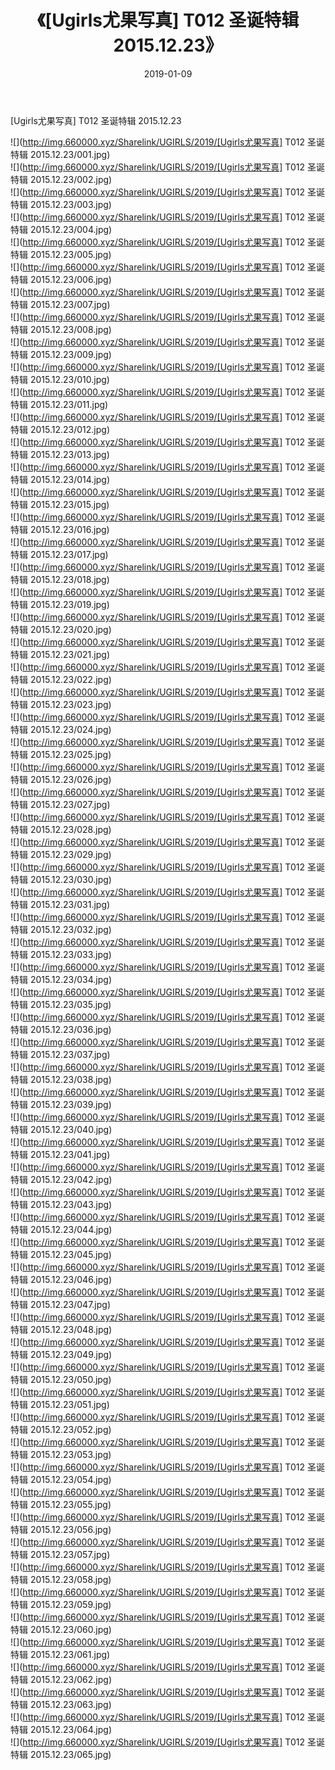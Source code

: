 ﻿---
layout: post
title:  《[Ugirls尤果写真] T012 圣诞特辑 2015.12.23》
date:   2019-01-09
img: http://img.660000.xyz/Sharelink/UGIRLS/2019/[Ugirls尤果写真] T012 圣诞特辑 2015.12.23/000.jpg
categories: [美女, 清纯, 唯美]
---

[Ugirls尤果写真] T012 圣诞特辑 2015.12.23

 ![](http://img.660000.xyz/Sharelink/UGIRLS/2019/[Ugirls尤果写真] T012 圣诞特辑 2015.12.23/001.jpg) <br>![](http://img.660000.xyz/Sharelink/UGIRLS/2019/[Ugirls尤果写真] T012 圣诞特辑 2015.12.23/002.jpg) <br>![](http://img.660000.xyz/Sharelink/UGIRLS/2019/[Ugirls尤果写真] T012 圣诞特辑 2015.12.23/003.jpg) <br>![](http://img.660000.xyz/Sharelink/UGIRLS/2019/[Ugirls尤果写真] T012 圣诞特辑 2015.12.23/004.jpg) <br>![](http://img.660000.xyz/Sharelink/UGIRLS/2019/[Ugirls尤果写真] T012 圣诞特辑 2015.12.23/005.jpg) <br>![](http://img.660000.xyz/Sharelink/UGIRLS/2019/[Ugirls尤果写真] T012 圣诞特辑 2015.12.23/006.jpg) <br>![](http://img.660000.xyz/Sharelink/UGIRLS/2019/[Ugirls尤果写真] T012 圣诞特辑 2015.12.23/007.jpg) <br>![](http://img.660000.xyz/Sharelink/UGIRLS/2019/[Ugirls尤果写真] T012 圣诞特辑 2015.12.23/008.jpg) <br>![](http://img.660000.xyz/Sharelink/UGIRLS/2019/[Ugirls尤果写真] T012 圣诞特辑 2015.12.23/009.jpg) <br>![](http://img.660000.xyz/Sharelink/UGIRLS/2019/[Ugirls尤果写真] T012 圣诞特辑 2015.12.23/010.jpg) <br>![](http://img.660000.xyz/Sharelink/UGIRLS/2019/[Ugirls尤果写真] T012 圣诞特辑 2015.12.23/011.jpg) <br>![](http://img.660000.xyz/Sharelink/UGIRLS/2019/[Ugirls尤果写真] T012 圣诞特辑 2015.12.23/012.jpg) <br>![](http://img.660000.xyz/Sharelink/UGIRLS/2019/[Ugirls尤果写真] T012 圣诞特辑 2015.12.23/013.jpg) <br>![](http://img.660000.xyz/Sharelink/UGIRLS/2019/[Ugirls尤果写真] T012 圣诞特辑 2015.12.23/014.jpg) <br>![](http://img.660000.xyz/Sharelink/UGIRLS/2019/[Ugirls尤果写真] T012 圣诞特辑 2015.12.23/015.jpg) <br>![](http://img.660000.xyz/Sharelink/UGIRLS/2019/[Ugirls尤果写真] T012 圣诞特辑 2015.12.23/016.jpg) <br>![](http://img.660000.xyz/Sharelink/UGIRLS/2019/[Ugirls尤果写真] T012 圣诞特辑 2015.12.23/017.jpg) <br>![](http://img.660000.xyz/Sharelink/UGIRLS/2019/[Ugirls尤果写真] T012 圣诞特辑 2015.12.23/018.jpg) <br>![](http://img.660000.xyz/Sharelink/UGIRLS/2019/[Ugirls尤果写真] T012 圣诞特辑 2015.12.23/019.jpg) <br>![](http://img.660000.xyz/Sharelink/UGIRLS/2019/[Ugirls尤果写真] T012 圣诞特辑 2015.12.23/020.jpg) <br>![](http://img.660000.xyz/Sharelink/UGIRLS/2019/[Ugirls尤果写真] T012 圣诞特辑 2015.12.23/021.jpg) <br>![](http://img.660000.xyz/Sharelink/UGIRLS/2019/[Ugirls尤果写真] T012 圣诞特辑 2015.12.23/022.jpg) <br>![](http://img.660000.xyz/Sharelink/UGIRLS/2019/[Ugirls尤果写真] T012 圣诞特辑 2015.12.23/023.jpg) <br>![](http://img.660000.xyz/Sharelink/UGIRLS/2019/[Ugirls尤果写真] T012 圣诞特辑 2015.12.23/024.jpg) <br>![](http://img.660000.xyz/Sharelink/UGIRLS/2019/[Ugirls尤果写真] T012 圣诞特辑 2015.12.23/025.jpg) <br>![](http://img.660000.xyz/Sharelink/UGIRLS/2019/[Ugirls尤果写真] T012 圣诞特辑 2015.12.23/026.jpg) <br>![](http://img.660000.xyz/Sharelink/UGIRLS/2019/[Ugirls尤果写真] T012 圣诞特辑 2015.12.23/027.jpg) <br>![](http://img.660000.xyz/Sharelink/UGIRLS/2019/[Ugirls尤果写真] T012 圣诞特辑 2015.12.23/028.jpg) <br>![](http://img.660000.xyz/Sharelink/UGIRLS/2019/[Ugirls尤果写真] T012 圣诞特辑 2015.12.23/029.jpg) <br>![](http://img.660000.xyz/Sharelink/UGIRLS/2019/[Ugirls尤果写真] T012 圣诞特辑 2015.12.23/030.jpg) <br>![](http://img.660000.xyz/Sharelink/UGIRLS/2019/[Ugirls尤果写真] T012 圣诞特辑 2015.12.23/031.jpg) <br>![](http://img.660000.xyz/Sharelink/UGIRLS/2019/[Ugirls尤果写真] T012 圣诞特辑 2015.12.23/032.jpg) <br>![](http://img.660000.xyz/Sharelink/UGIRLS/2019/[Ugirls尤果写真] T012 圣诞特辑 2015.12.23/033.jpg) <br>![](http://img.660000.xyz/Sharelink/UGIRLS/2019/[Ugirls尤果写真] T012 圣诞特辑 2015.12.23/034.jpg) <br>![](http://img.660000.xyz/Sharelink/UGIRLS/2019/[Ugirls尤果写真] T012 圣诞特辑 2015.12.23/035.jpg) <br>![](http://img.660000.xyz/Sharelink/UGIRLS/2019/[Ugirls尤果写真] T012 圣诞特辑 2015.12.23/036.jpg) <br>![](http://img.660000.xyz/Sharelink/UGIRLS/2019/[Ugirls尤果写真] T012 圣诞特辑 2015.12.23/037.jpg) <br>![](http://img.660000.xyz/Sharelink/UGIRLS/2019/[Ugirls尤果写真] T012 圣诞特辑 2015.12.23/038.jpg) <br>![](http://img.660000.xyz/Sharelink/UGIRLS/2019/[Ugirls尤果写真] T012 圣诞特辑 2015.12.23/039.jpg) <br>![](http://img.660000.xyz/Sharelink/UGIRLS/2019/[Ugirls尤果写真] T012 圣诞特辑 2015.12.23/040.jpg) <br>![](http://img.660000.xyz/Sharelink/UGIRLS/2019/[Ugirls尤果写真] T012 圣诞特辑 2015.12.23/041.jpg) <br>![](http://img.660000.xyz/Sharelink/UGIRLS/2019/[Ugirls尤果写真] T012 圣诞特辑 2015.12.23/042.jpg) <br>![](http://img.660000.xyz/Sharelink/UGIRLS/2019/[Ugirls尤果写真] T012 圣诞特辑 2015.12.23/043.jpg) <br>![](http://img.660000.xyz/Sharelink/UGIRLS/2019/[Ugirls尤果写真] T012 圣诞特辑 2015.12.23/044.jpg) <br>![](http://img.660000.xyz/Sharelink/UGIRLS/2019/[Ugirls尤果写真] T012 圣诞特辑 2015.12.23/045.jpg) <br>![](http://img.660000.xyz/Sharelink/UGIRLS/2019/[Ugirls尤果写真] T012 圣诞特辑 2015.12.23/046.jpg) <br>![](http://img.660000.xyz/Sharelink/UGIRLS/2019/[Ugirls尤果写真] T012 圣诞特辑 2015.12.23/047.jpg) <br>![](http://img.660000.xyz/Sharelink/UGIRLS/2019/[Ugirls尤果写真] T012 圣诞特辑 2015.12.23/048.jpg) <br>![](http://img.660000.xyz/Sharelink/UGIRLS/2019/[Ugirls尤果写真] T012 圣诞特辑 2015.12.23/049.jpg) <br>![](http://img.660000.xyz/Sharelink/UGIRLS/2019/[Ugirls尤果写真] T012 圣诞特辑 2015.12.23/050.jpg) <br>![](http://img.660000.xyz/Sharelink/UGIRLS/2019/[Ugirls尤果写真] T012 圣诞特辑 2015.12.23/051.jpg) <br>![](http://img.660000.xyz/Sharelink/UGIRLS/2019/[Ugirls尤果写真] T012 圣诞特辑 2015.12.23/052.jpg) <br>![](http://img.660000.xyz/Sharelink/UGIRLS/2019/[Ugirls尤果写真] T012 圣诞特辑 2015.12.23/053.jpg) <br>![](http://img.660000.xyz/Sharelink/UGIRLS/2019/[Ugirls尤果写真] T012 圣诞特辑 2015.12.23/054.jpg) <br>![](http://img.660000.xyz/Sharelink/UGIRLS/2019/[Ugirls尤果写真] T012 圣诞特辑 2015.12.23/055.jpg) <br>![](http://img.660000.xyz/Sharelink/UGIRLS/2019/[Ugirls尤果写真] T012 圣诞特辑 2015.12.23/056.jpg) <br>![](http://img.660000.xyz/Sharelink/UGIRLS/2019/[Ugirls尤果写真] T012 圣诞特辑 2015.12.23/057.jpg) <br>![](http://img.660000.xyz/Sharelink/UGIRLS/2019/[Ugirls尤果写真] T012 圣诞特辑 2015.12.23/058.jpg) <br>![](http://img.660000.xyz/Sharelink/UGIRLS/2019/[Ugirls尤果写真] T012 圣诞特辑 2015.12.23/059.jpg) <br>![](http://img.660000.xyz/Sharelink/UGIRLS/2019/[Ugirls尤果写真] T012 圣诞特辑 2015.12.23/060.jpg) <br>![](http://img.660000.xyz/Sharelink/UGIRLS/2019/[Ugirls尤果写真] T012 圣诞特辑 2015.12.23/061.jpg) <br>![](http://img.660000.xyz/Sharelink/UGIRLS/2019/[Ugirls尤果写真] T012 圣诞特辑 2015.12.23/062.jpg) <br>![](http://img.660000.xyz/Sharelink/UGIRLS/2019/[Ugirls尤果写真] T012 圣诞特辑 2015.12.23/063.jpg) <br>![](http://img.660000.xyz/Sharelink/UGIRLS/2019/[Ugirls尤果写真] T012 圣诞特辑 2015.12.23/064.jpg) <br>![](http://img.660000.xyz/Sharelink/UGIRLS/2019/[Ugirls尤果写真] T012 圣诞特辑 2015.12.23/065.jpg) <br>